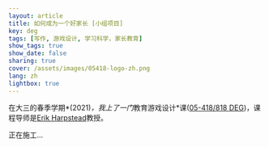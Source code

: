 ```yaml
---
layout: article
title: 如何成为一个好家长 [小组项目] 
key: deg
tags: [写作, 游戏设计, 学习科学，家长教育]
show_tags: true
show_date: false
sharing: true
cover: /assets/images/05418-logo-zh.png
lang: zh
lightbox: true
---
```



在大三的春季学期*(2021)*，我上了一门*教育游戏设计*课([05-418/818 DEG][05418])，课程导师是[Erik Harpstead]教授。

<!--more-->

正在施工...

[Erik Harpstead]: http://www.erikharpstead.net/
[05418]: https://www.hcii.cmu.edu/courses/design-educational-games